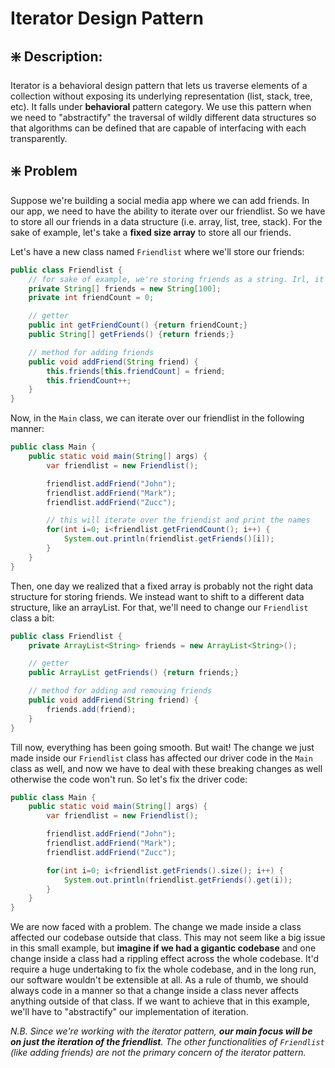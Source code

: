 # Iterator Design Pattern

## ❇️ Description:
Iterator is a behavioral design pattern that lets us traverse elements of a collection without exposing its underlying representation (list, stack, tree, etc). It falls under **behavioral** pattern category. We use this pattern when we need to "abstractify" the traversal of wildly different data structures so that algorithms can be defined that are capable of interfacing with each transparently.



## ❇️ Problem
Suppose we're building a social media app where we can add friends. In our app, we need to have the ability to iterate over our friendlist. So we have to store all our friends in a data structure (i.e. array, list, tree, stack). For the sake of example, let's take a **fixed size array** to store all our friends.

Let's have a new class named `Friendlist` where we'll store our friends:
```java
public class Friendlist {
    // for sake of example, we're storing friends as a string. Irl, it'd be an object
    private String[] friends = new String[100];
    private int friendCount = 0;

    // getter
    public int getFriendCount() {return friendCount;}
    public String[] getFriends() {return friends;}

    // method for adding friends
    public void addFriend(String friend) {
        this.friends[this.friendCount] = friend;
        this.friendCount++;
    }
}
```
Now, in the `Main` class, we can iterate over our friendlist in the following manner:
```java
public class Main {
    public static void main(String[] args) {
        var friendlist = new Friendlist();

        friendlist.addFriend("John");
        friendlist.addFriend("Mark");
        friendlist.addFriend("Zucc");

        // this will iterate over the friendist and print the names
        for(int i=0; i<friendlist.getFriendCount(); i++) {
            System.out.println(friendlist.getFriends()[i]);
        }
    }
}
```


Then, one day we realized that a fixed array is probably not the right data structure for storing friends. We instead want to shift to a different data structure, like an arrayList. For that, we'll need to change our `Friendlist` class a bit:

```java
public class Friendlist {
    private ArrayList<String> friends = new ArrayList<String>();

    // getter
    public ArrayList getFriends() {return friends;}

    // method for adding and removing friends
    public void addFriend(String friend) {
        friends.add(friend);
    }
}
```

Till now, everything has been going smooth. But wait! The change we just made inside our `Friendlist` class has affected our driver code in the `Main` class as well, and now we have to deal with these breaking changes as well otherwise the code won't run.
So let's fix the driver code:
```java
public class Main {
    public static void main(String[] args) {
        var friendlist = new Friendlist();

        friendlist.addFriend("John");
        friendlist.addFriend("Mark");
        friendlist.addFriend("Zucc");

        for(int i=0; i<friendlist.getFriends().size(); i++) {
            System.out.println(friendlist.getFriends().get(i));
        }
    }
}
```

We are now faced with a problem. The change we made inside a class affected our codebase outside that class. This may not seem like a big issue in this small example, but **imagine if we had a gigantic codebase** and one change inside a class had a rippling effect across the whole codebase. It'd require a huge undertaking to fix the whole codebase, and in the long run, our software wouldn't be extensible at all. As a rule of thumb, we should always code in a manner so that a change inside a class never affects anything outside of that class. If we want to achieve that in this example, we'll have to "abstractify" our implementation of iteration.

_N.B. Since we're working with the iterator pattern, **our main focus will be on just the iteration of the friendlist**. The other functionalities of `Friendlist` (like adding friends) are not the primary concern of the iterator pattern._ 


